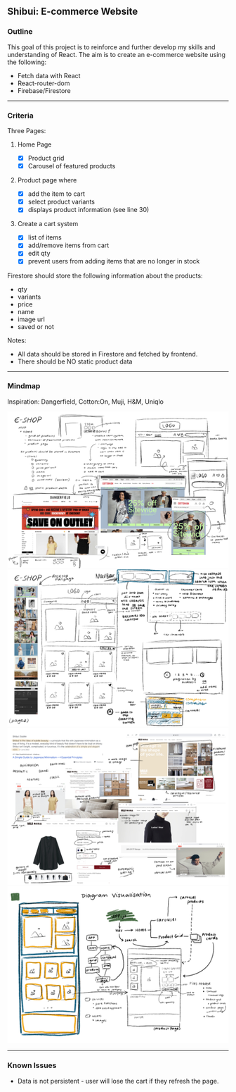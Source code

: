 ## Shibui: E-commerce Website

### Outline

This goal of this project is to reinforce and further develop my skills and understanding of React. The aim is to create an e-commerce website using the following:

-   Fetch data with React
-   React-router-dom
-   Firebase/Firestore

---

### Criteria

Three Pages:

1.  Home Page
    -   [x] Product grid
    -   [x] Carousel of featured products
2.  Product page where

    -   [x] add the item to cart
    -   [x] select product variants
    -   [x] displays product information (see line 30)

3.  Create a cart system
    -   [x] list of items
    -   [x] add/remove items from cart
    -   [x] edit qty
    -   [x] prevent users from adding items that are no longer in stock

Firestore should store the following information about the products:

-   qty
-   variants
-   price
-   name
-   image url
-   saved or not

Notes:

-   All data should be stored in Firestore and fetched by frontend.
-   There should be NO static product data

---

### Mindmap

Inspiration: Dangerfield, Cotton:On, Muji, H&M, Uniqlo

<img src = "./assets/mindmap_01.png">
<img src = "./assets/mindmap_02.png">
<img src = "./assets/mindmap_03.png">
<img src="./assets/diagram.png">

---

### Known Issues

-   Data is not persistent - user will lose the cart if they refresh the page.
